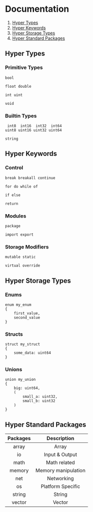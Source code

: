 # Documentation

1. [Hyper Types](#hyper-types)
2. [Hyper Keywords](#hyper-keywords)
3. [Hyper Storage Types](#hyper-storage-types)
4. [Hyper Standard Packages](#hyper-standard-packages)

## Hyper Types

### Primitive Types
```hyper
bool

float double

int uint

void
```

### Builtin Types
```hyper
 int8  int16  int32  int64
uint8 uint16 uint32 uint64

string
```


## Hyper Keywords

### Control
```hyper
break breakall continue

for do while of

if else

return
```

### Modules
```hyper
package

import export
```

### Storage Modifiers
```hyper
mutable static

virtual override
```


## Hyper Storage Types

### Enums
```hyper
enum my_enum
{
	first_value,
	second_value
}
```

### Structs
```hyper
struct my_struct
{
	some_data: uint64
}
```

### Unions
```hyper
union my_union
{
	big: uint64,
	(
		small_a: uint32,
		small_b: uint32
	)
}
```


## Hyper Standard Packages
| Packages |	 Description	 |
|:--------:|:-------------------:|
| array	| Array			   |
| io	   | Input & Output	  |
| math	 | Math related		|
| memory   | Memory manipulation |
| net	  | Networking		  |
| os	   | Platform Specific   |
| string   | String			  |
| vector   | Vector			  |
